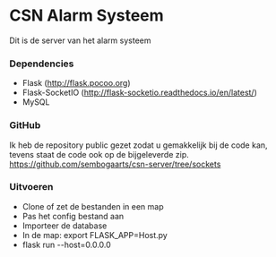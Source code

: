 # CSN Alarm Systeem
Dit is de server van het alarm systeem

### Dependencies
* Flask (http://flask.pocoo.org)
* Flask-SocketIO (http://flask-socketio.readthedocs.io/en/latest/)
* MySQL

### GitHub
Ik heb de repository public gezet zodat u gemakkelijk bij de code kan, tevens staat de code ook op de bijgeleverde zip.
https://github.com/sembogaarts/csn-server/tree/sockets

### Uitvoeren
* Clone of zet de bestanden in een map
* Pas het config bestand aan
* Importeer de database
* In de map: export FLASK_APP=Host.py
* flask run --host=0.0.0.0